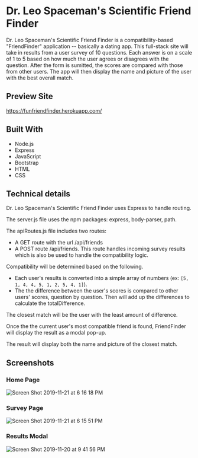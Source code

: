 # Dr. Leo Spaceman's Scientific Friend Finder

Dr. Leo Spaceman's Scientific Friend Finder is a compatibility-based "FriendFinder" application -- basically a dating app. This full-stack site will take in results from a user survey of 10 questions.  Each answer is on a scale of 1 to 5 based on how much the user agrees or disagrees with the question. After the form is sumitted, the scores are compared with those from other users. The app will then display the name and picture of the user with the best overall match.

## Preview Site

https://funfriendfinder.herokuapp.com/

## Built With

* Node.js
* Express
* JavaScript
* Bootstrap
* HTML
* CSS

## Technical details

Dr. Leo Spaceman's Scientific Friend Finder uses Express to handle routing.

The server.js file uses the npm packages: express, body-parser, path.

The apiRoutes.js file includes two routes:
* A GET route with the url /api/friends
* A POST route /api/friends. This route handles incoming survey results which is also be used to handle the compatibility logic.

Compatibility will be determined based on the following.
* Each user's results is converted into a simple array of numbers (ex: `[5, 1, 4, 4, 5, 1, 2, 5, 4, 1]`).
* The the difference between the user's scores is compared to other users' scores, question by question. Then will add up the differences to calculate the totalDifference.

The closest match will be the user with the least amount of difference.

Once the the current user's most compatible friend is found, FriendFinder will display the result as a modal pop-up.

The result will display both the name and picture of the closest match.

## Screenshots

### Home Page

![Screen Shot 2019-11-21 at 6 16 18 PM](https://user-images.githubusercontent.com/20098958/69384711-0ad5e980-0c8b-11ea-9c6b-4d61b51db509.png)

### Survey Page

![Screen Shot 2019-11-21 at 6 15 51 PM](https://user-images.githubusercontent.com/20098958/69384712-0ad5e980-0c8b-11ea-9844-bc37beeb4ebb.png)

### Results Modal

![Screen Shot 2019-11-20 at 9 41 56 PM](https://user-images.githubusercontent.com/20098958/69299485-a3626000-0bde-11ea-88f5-a70cb1b69c3a.png)